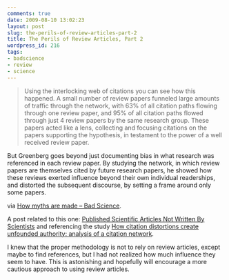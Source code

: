 ```yaml
---
comments: true
date: 2009-08-10 13:02:23
layout: post
slug: the-perils-of-review-articles-part-2
title: The Perils of Review Articles, Part 2
wordpress_id: 216
tags:
- badscience
- review
- science
---
```


> Using the interlocking web of citations you can see how this happened. A small number of review papers funneled large amounts of traffic through the network, with 63% of all citation paths flowing through one review paper, and 95% of all citation paths flowed through just 4 review papers by the same research group. These papers acted like a lens, collecting and focusing citations on the papers supporting the hypothesis, in testament to the power of a well received review paper.

But Greenberg goes beyond just documenting bias in what research was referenced in each review paper. By studying the network, in which review papers are themselves cited by future research papers, he showed how these reviews exerted influence beyond their own individual readerships, and distorted the subsequent discourse, by setting a frame around only some papers.


via [How myths are made – Bad Science](http://www.badscience.net/2009/08/how-myths-are-made/).

A post related to this one:
[Published Scientific Articles Not Written By Scientists](/2009/08/05/published-scientific-articles-not-written-by-scientists/) and referencing the study [How citation distortions create unfounded authority: analysis of a citation network](http://www.bmj.com/cgi/content/abstract/339/jul20_3/b2680).

I knew that the proper methodology is not to rely on review articles, except maybe to find references, but I had not realized how much influence they seem to have. This is astonishing and hopefully will encourage a more cautious approach to using review articles.
